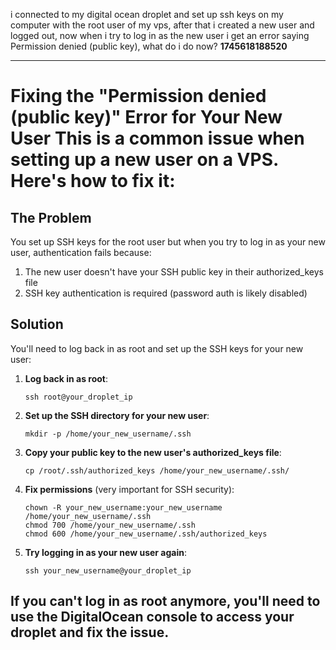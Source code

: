 
i connected to my digital ocean droplet and set up ssh keys on my computer with the root user of my vps, after that i created a new user and logged out, now when i try to log in as the new user i get an error saying Permission denied (public key), what do i do now?
**1745618188520**

---
# Fixing the "Permission denied (public key)" Error for Your New User This is a common issue when setting up a new user on a VPS. Here's how to fix it:

## The Problem
You set up SSH keys for the root user but when you try to log in as your new user, authentication fails because:
1. The new user doesn't have your SSH public key in their authorized_keys file
2. SSH key authentication is required (password auth is likely disabled)

## Solution

You'll need to log back in as root and set up the SSH keys for your new user:

1. **Log back in as root**:
   ```
   ssh root@your_droplet_ip
   ```

2. **Set up the SSH directory for your new user**:
   ```
   mkdir -p /home/your_new_username/.ssh
   ```

3. **Copy your public key to the new user's authorized_keys file**:
   ```
   cp /root/.ssh/authorized_keys /home/your_new_username/.ssh/
   ```

4. **Fix permissions** (very important for SSH security):
   ```
   chown -R your_new_username:your_new_username /home/your_new_username/.ssh
   chmod 700 /home/your_new_username/.ssh
   chmod 600 /home/your_new_username/.ssh/authorized_keys
   ```

5. **Try logging in as your new user again**:
   ```
   ssh your_new_username@your_droplet_ip
   ```

If you can't log in as root anymore, you'll need to use the DigitalOcean console to access your droplet and fix the issue.
---
                     


